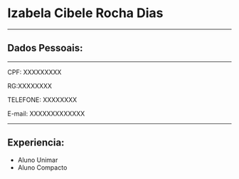 
# Izabela Cibele Rocha Dias
---
## Dados Pessoais:

---

CPF: XXXXXXXXX

RG:XXXXXXXX

TELEFONE: XXXXXXXX

E-mail: XXXXXXXXXXXXX

---

## Experiencia:

- Aluno Unimar
- Aluno Compacto